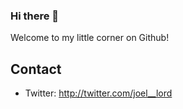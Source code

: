 ### Hi there 👋

Welcome to my little corner on Github! 

## Contact
* Twitter: http://twitter.com/joel__lord
